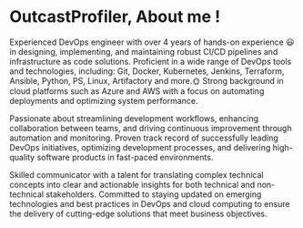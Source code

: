 # OutcastProfiler, About me !

Experienced DevOps engineer with over 4 years of hands-on experience :smiley: in designing, implementing, and maintaining robust CI/CD pipelines and infrastructure as code solutions. Proficient in a wide range of DevOps tools and technologies, including: Git, Docker, Kubernetes, Jenkins, Terraform, Ansible, Python, PS, Linux, Artifactory and more.:sun_with_face:
Strong background in cloud platforms such as Azure and AWS with a focus on automating deployments and optimizing system performance. 

Passionate about streamlining development workflows, enhancing collaboration between teams, and driving continuous improvement through automation and monitoring. Proven track record of successfully leading DevOps initiatives, optimizing development processes, and delivering high-quality software products in fast-paced environments.

Skilled communicator with a talent for translating complex technical concepts into clear and actionable insights for both technical and non-technical stakeholders. Committed to staying updated on emerging technologies and best practices in DevOps and cloud computing to ensure the delivery of cutting-edge solutions that meet business objectives.

<!---
- 👋 Hi, I’m @outcast8888
- 👀 I’m interested in ...
- 🌱 I’m currently learning ...
- 💞️ I’m looking to collaborate on ...
- 📫 How to reach me ...


outcast8888/outcast8888 is a ✨ special ✨ repository because its `README.md` (this file) appears on your GitHub profile.
You can click the Preview link to take a look at your changes.
--->
